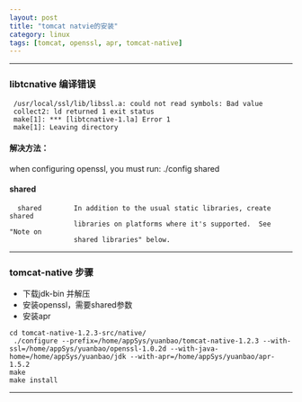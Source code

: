 ```yaml
---
layout: post
title: "tomcat natvie的安装"
category: linux
tags: [tomcat, openssl, apr, tomcat-native]
---
```


*****

### libtcnative 编译错误

```
 /usr/local/ssl/lib/libssl.a: could not read symbols: Bad value
 collect2: ld returned 1 exit status
 make[1]: *** [libtcnative-1.la] Error 1
 make[1]: Leaving directory
```

#### 解决方法：

when configuring openssl, you must run: 
 ./config shared

#### shared

```
  shared        In addition to the usual static libraries, create shared
                libraries on platforms where it's supported.  See "Note on
                shared libraries" below.
```

*****

### tomcat-native 步骤

* 下载jdk-bin 并解压
* 安装openssl，需要shared参数
* 安装apr

```
cd tomcat-native-1.2.3-src/native/
 ./configure --prefix=/home/appSys/yuanbao/tomcat-native-1.2.3 --with-ssl=/home/appSys/yuanbao/openssl-1.0.2d --with-java-home=/home/appSys/yuanbao/jdk --with-apr=/home/appSys/yuanbao/apr-1.5.2
make
make install
```

*****
